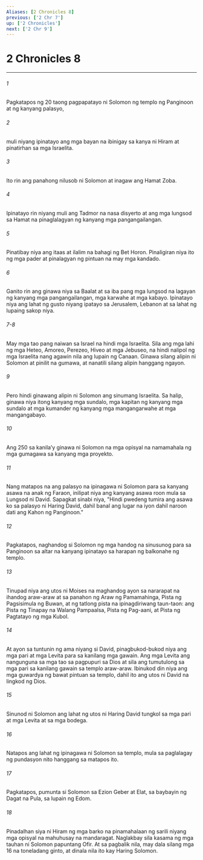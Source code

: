 ```yaml
---
Aliases: [2 Chronicles 8]
previous: ['2 Chr 7']
up: ['2 Chronicles']
next: ['2 Chr 9']
---
```

# 2 Chronicles 8

***

###### 1
Pagkatapos ng 20 taong pagpapatayo ni Solomon ng templo ng Panginoon at ng kanyang palasyo, 

###### 2
muli niyang ipinatayo ang mga bayan na ibinigay sa kanya ni Hiram at pinatirhan sa mga Israelita. 

###### 3
Ito rin ang panahong nilusob ni Solomon at inagaw ang Hamat Zoba. 

###### 4
Ipinatayo rin niyang muli ang Tadmor na nasa disyerto at ang mga lungsod sa Hamat na pinaglalagyan ng kanyang mga pangangailangan. 

###### 5
Pinatibay niya ang itaas at ilalim na bahagi ng Bet Horon. Pinaligiran niya ito ng mga pader at pinalagyan ng pintuan na may mga kandado. 

###### 6
Ganito rin ang ginawa niya sa Baalat at sa iba pang mga lungsod na lagayan ng kanyang mga pangangailangan, mga karwahe at mga kabayo. Ipinatayo niya ang lahat ng gusto niyang ipatayo sa Jerusalem, Lebanon at sa lahat ng lupaing sakop niya.

###### 7-8
May mga tao pang naiwan sa Israel na hindi mga Israelita. Sila ang mga lahi ng mga Heteo, Amoreo, Perezeo, Hiveo at mga Jebuseo, na hindi nalipol ng mga Israelita nang agawin nila ang lupain ng Canaan. Ginawa silang alipin ni Solomon at pinilit na gumawa, at nanatili silang alipin hanggang ngayon. 

###### 9
Pero hindi ginawang alipin ni Solomon ang sinumang Israelita. Sa halip, ginawa niya itong kanyang mga sundalo, mga kapitan ng kanyang mga sundalo at mga kumander ng kanyang mga mangangarwahe at mga mangangabayo. 

###### 10
Ang 250 sa kanilaʼy ginawa ni Solomon na mga opisyal na namamahala ng mga gumagawa sa kanyang mga proyekto. 

###### 11
Nang matapos na ang palasyo na ipinagawa ni Solomon para sa kanyang asawa na anak ng Faraon, inilipat niya ang kanyang asawa roon mula sa Lungsod ni David. Sapagkat sinabi niya, "Hindi pwedeng tumira ang asawa ko sa palasyo ni Haring David, dahil banal ang lugar na iyon dahil naroon dati ang Kahon ng Panginoon." 

###### 12
Pagkatapos, naghandog si Solomon ng mga handog na sinusunog para sa Panginoon sa altar na kanyang ipinatayo sa harapan ng balkonahe ng templo. 

###### 13
Tinupad niya ang utos ni Moises na maghandog ayon sa nararapat na ihandog araw-araw at sa panahon ng Araw ng Pamamahinga, Pista ng Pagsisimula ng Buwan, at ng tatlong pista na ipinagdiriwang taun-taon: ang Pista ng Tinapay na Walang Pampaalsa, Pista ng Pag-aani, at Pista ng Pagtatayo ng mga Kubol. 

###### 14
At ayon sa tuntunin ng ama niyang si David, pinagbukod-bukod niya ang mga pari at mga Levita para sa kanilang mga gawain. Ang mga Levita ang nangunguna sa mga tao sa pagpupuri sa Dios at sila ang tumutulong sa mga pari sa kanilang gawain sa templo araw-araw. Ibinukod din niya ang mga guwardya ng bawat pintuan sa templo, dahil ito ang utos ni David na lingkod ng Dios. 

###### 15
Sinunod ni Solomon ang lahat ng utos ni Haring David tungkol sa mga pari at mga Levita at sa mga bodega. 

###### 16
Natapos ang lahat ng ipinagawa ni Solomon sa templo, mula sa paglalagay ng pundasyon nito hanggang sa matapos ito. 

###### 17
Pagkatapos, pumunta si Solomon sa Ezion Geber at Elat, sa baybayin ng Dagat na Pula, sa lupain ng Edom. 

###### 18
Pinadalhan siya ni Hiram ng mga barko na pinamahalaan ng sarili niyang mga opisyal na mahuhusay na mandaragat. Naglakbay sila kasama ng mga tauhan ni Solomon papuntang Ofir. At sa pagbalik nila, may dala silang mga 16 na toneladang ginto, at dinala nila ito kay Haring Solomon.
